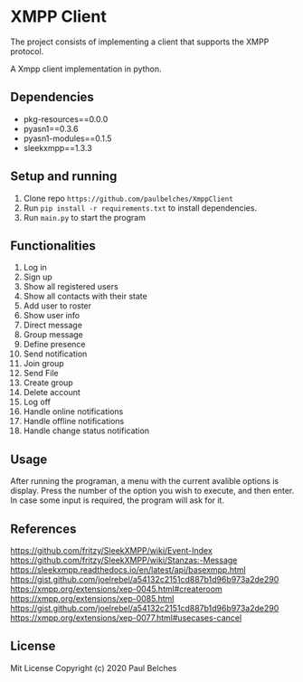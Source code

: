 # XMPP Client

The project consists of implementing a client that supports the XMPP protocol.

A Xmpp client implementation in python.

## Dependencies 

* pkg-resources==0.0.0
* pyasn1==0.3.6
* pyasn1-modules==0.1.5
* sleekxmpp==1.3.3

## Setup and running

1. Clone repo `https://github.com/paulbelches/XmppClient`<br />
3. Run `pip install -r requirements.txt` to install dependencies.<br />
4. Run `main.py` to start the program <br />

## Functionalities

1.  Log in                                     
2.  Sign up                                     
3.  Show all registered users                   
4.  Show all contacts with their state          
5.  Add user to roster                          
6.  Show user info                              
7.  Direct message                              
8.  Group message                             
9.  Define presence                             
10.  Send notification                           
11.  Join group                                  
12. Send File                                   
13. Create group                                
14. Delete account                              
15. Log off
16. Handle online notifications 
17. Handle offline notifications 
18. Handle change status notification

## Usage

After running the programan, a menu with the current avalible options is display. Press the number of the option you wish to execute, and then enter. In case some input is required, the program will ask for it. 

## References

https://github.com/fritzy/SleekXMPP/wiki/Event-Index
https://github.com/fritzy/SleekXMPP/wiki/Stanzas:-Message
https://sleekxmpp.readthedocs.io/en/latest/api/basexmpp.html
https://gist.github.com/joelrebel/a54132c2151cd887b1d96b973a2de290
https://xmpp.org/extensions/xep-0045.html#createroom
https://xmpp.org/extensions/xep-0085.html
https://gist.github.com/joelrebel/a54132c2151cd887b1d96b973a2de290
https://xmpp.org/extensions/xep-0077.html#usecases-cancel

## License

Mit License Copyright (c) 2020 Paul Belches
